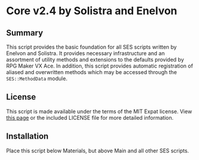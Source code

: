 
Core v2.4 by Solistra and Enelvon
=============================================================================

Summary
-----------------------------------------------------------------------------
  This script provides the basic foundation for all SES scripts written by
Enelvon and Solistra. It provides necessary infrastructure and an assortment
of utility methods and extensions to the defaults provided by RPG Maker VX
Ace. In addition, this script provides automatic registration of aliased and
overwritten methods which may be accessed through the `SES::MethodData`
module.

License
-----------------------------------------------------------------------------
  This script is made available under the terms of the MIT Expat license.
View [this page](http://sesvxace.wordpress.com/license/)  or the included
LICENSE file for more detailed information.

Installation
-----------------------------------------------------------------------------
  Place this script below Materials, but above Main and all other SES
scripts.

